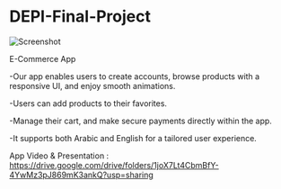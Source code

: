 # DEPI-Final-Project

![Screenshot]([https://link-to-your-screenshot.png](https://github.com/Mahmoud-Niazy/DEPI-Final-Project/blob/main/assets/images/mainLogo.png))

E-Commerce App

-Our app enables users to create accounts, browse products with a responsive UI, and enjoy smooth animations.

-Users can add products to their favorites.

-Manage their cart, and make secure payments directly within the app.
 
-It supports both Arabic and English for a tailored user experience.


App Video & Presentation : https://drive.google.com/drive/folders/1joX7Lt4CbmBfY-4YwMz3pJ869mK3ankQ?usp=sharing




